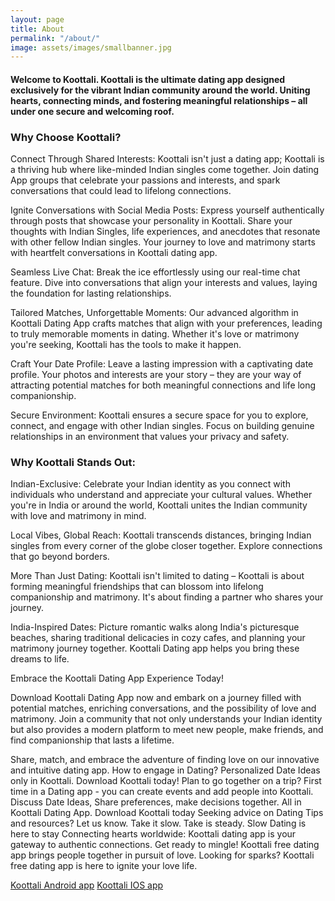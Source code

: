 ```yaml
---
layout: page
title: About
permalink: "/about/"
image: assets/images/smallbanner.jpg
---
```


#### Welcome to Koottali. Koottali is the ultimate dating app designed exclusively for the vibrant Indian community around the world. Uniting hearts, connecting minds, and fostering meaningful relationships – all under one secure and welcoming roof.

### Why Choose Koottali?

Connect Through Shared Interests: Koottali isn't just a dating app; Koottali is a thriving hub where like-minded Indian singles come together. Join dating App groups that celebrate your passions and interests, and spark conversations that could lead to lifelong connections.

Ignite Conversations with Social Media Posts: Express yourself authentically through posts that showcase your personality in Koottali. Share your thoughts with Indian Singles, life experiences, and anecdotes that resonate with other fellow Indian singles. Your journey to love and matrimony starts with heartfelt conversations in Koottali dating app.

Seamless Live Chat: Break the ice effortlessly using our real-time chat feature. Dive into conversations that align your interests and values, laying the foundation for lasting relationships.

Tailored Matches, Unforgettable Moments: Our advanced algorithm in Koottali Dating App crafts matches that align with your preferences, leading to truly memorable moments in dating. Whether it's love or matrimony you're seeking, Koottali has the tools to make it happen.

Craft Your Date Profile: Leave a lasting impression with a captivating date profile. Your photos and interests are your story – they are your way of attracting potential matches for both meaningful connections and life long companionship.

Secure Environment: Koottali ensures a secure space for you to explore, connect, and engage with other Indian singles. Focus on building genuine relationships in an environment that values your privacy and safety.

### Why Koottali Stands Out:

Indian-Exclusive: Celebrate your Indian identity as you connect with individuals who understand and appreciate your cultural values. Whether you're in India or around the world, Koottali unites the Indian community with love and matrimony in mind.

Local Vibes, Global Reach: Koottali transcends distances, bringing Indian singles from every corner of the globe closer together. Explore connections that go beyond borders.

More Than Just Dating: Koottali isn't limited to dating – Koottali is about forming meaningful friendships that can blossom into lifelong companionship and matrimony. It's about finding a partner who shares your journey.

India-Inspired Dates: Picture romantic walks along India's picturesque beaches, sharing traditional delicacies in cozy cafes, and planning your matrimony journey together. Koottali Dating app helps you bring these dreams to life.

Embrace the Koottali Dating App Experience Today!

Download Koottali Dating App now and embark on a journey filled with potential matches, enriching conversations, and the possibility of love and matrimony. Join a community that not only understands your Indian identity but also provides a modern platform to meet new people, make friends, and find companionship that lasts a lifetime.

Share, match, and embrace the adventure of finding love on our innovative and intuitive dating app.
How to engage in Dating? Personalized Date Ideas only in Koottali. Download Koottali today!
Plan to go together on a trip? First time in a Dating app - you can create events and add people into Koottali.
Discuss Date Ideas, Share preferences, make decisions together. All in Koottali Dating App. Download Koottali today
Seeking advice on Dating Tips and resources? Let us know.
Take it slow. Take is steady. Slow Dating is here to stay
Connecting hearts worldwide: Koottali dating app is your gateway to authentic connections.
Get ready to mingle! Koottali free dating app brings people together in pursuit of love.
Looking for sparks? Koottali free dating app is here to ignite your love life.

[Koottali Android app](https://play.google.com/store/apps/details?id=com.koottali.app)
[Koottali IOS app](https://apps.apple.com/us/app/koottali-connect-with-mallus/id6448742453)

